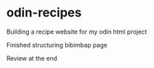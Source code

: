 # odin-recipes
Building a recipe website for my odin html project

Finished structuring bibimbap page

Review at the end 